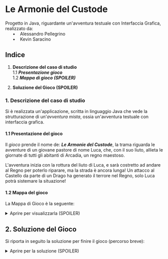 # Le Armonie del Custode
Progetto in Java, riguardante un'avventura testuale con Interfaccia Grafica, realizzato da: <br>
&nbsp;&nbsp;&nbsp;&nbsp;&nbsp;&nbsp;•&nbsp;&nbsp;&nbsp;&nbsp;Alessandro Pellegrino <br>
&nbsp;&nbsp;&nbsp;&nbsp;&nbsp;&nbsp;•&nbsp;&nbsp;&nbsp;&nbsp;Kevin Saracino <br>

## Indice

1. **Descrizione del caso di studio**
   <br>1.1 **_Presentazione gioco_**
   <br>1.2 **_Mappa di gioco (SPOILER)_**

2. **Soluzione del Gioco (SPOILER)**

### 1. Descrizione del caso di studio

Si è realizzata un'applicazione, scritta in linguaggio Java che vede la strutturazione di un'_avventura mista_, ossia un'avventura testuale con interfaccia grafica.

#### 1.1 Presentazione del gioco

Il _gioco_ prende il nome de: **_Le Armonie del Custode_**, la trama riguarda le avventure di un giovane pastore di nome Luca, che, con il suo liuto, allieta le giornate di tutti gli abitanti di Arcadia, un regno maestoso.

L'avventura inizia con la rottura del liuto di Luca, e sarà costretto ad andare al Regno per poterlo riparare, ma la strada è ancora lunga! Un attacco al Castello da parte di un Drago ha generato il terrore nel Regno, solo Luca potrà sistemare la situazione!

#### 1.2 Mappa del gioco

La Mappa di Gioco è la seguente:

<details>
    <summary>Aprire per visualizzarla (SPOILER)</summary>
    <strong>Mondo Esterno: </strong>
      <img src = "./docs/img/mappa_Mondo.png" alt = "Mappa del Mondo Esterno">
    <br>
    <strong>Arcadia: </strong>
      <img src = "./docs/img/mappa_Arcadia.png" alt = "Mappa di Arcadia">
    <br>
    <strong>Foresta: </strong>
    <br>
      <img src = "./docs/img/mappa_Foresta.png" alt = "Mappa della Foresta">
    <br>
    <strong>Grotta del Liuto:</strong>
      <img src = "./docs/img/mappa_Grotta.png" alt = "Mappa della Grotta del Liuto">
    <br>
    <strong>Cimitero: </strong>
    <br>
      <img src = "./docs/img/mappa_Cimitero.png" alt = "Mappa del Cimitero">
    <br>
    <strong>Tempio del Pentagramma: </strong>
      <img src = "./docs/img/mappa_Tempio.png" alt = "Mappa del Tempio del Pentagramma">
</details>

## 2. Soluzione del Gioco

Si riporta in seguito la soluzione per finire il gioco (percorso breve):

<details>
  <summary> Aprire per la soluzione (SPOILER) </summary>
N x4 <br>
PARLA <br>
321 <br>
E x2 <br>
N <br>
E x2 <br>
N x3 <br>
E x3 <br>
N x6 <br>
O x3 <br>
S x4 <br>
O x2 <br>
N <br>
BALLA NNSSEO <br>
N x3 <br>
PRENDI Liuto Leggendario <br>
S x4 <br>
E x2 <br>
N x4 <br>
E x3 <br>
S x6 <br>
O x3 <br>
S x3 <br>
O x2 <br>
S <br>
O x4 <br>
N x3 <br>
O <br>
PRENDI Chiave del Tempio <br>
E <br>
S x3 <br>
O x2 <br>
N x4 <br>
E x3 <br>
N x4 <br>
O x4 <br>
USA Chiave del Tempio <br>
O <br>
N x2 <br>
PRENDI Pentagramma Armonico <br>
S x2 <br>
E x5 <br>
S x4 <br>
O x3 <br>
S x4 <br>
E x4 <br>
N x4 <br>
E <br>
N x2 <br>
USA Liuto Leggendario <br>
FINE
</details>
